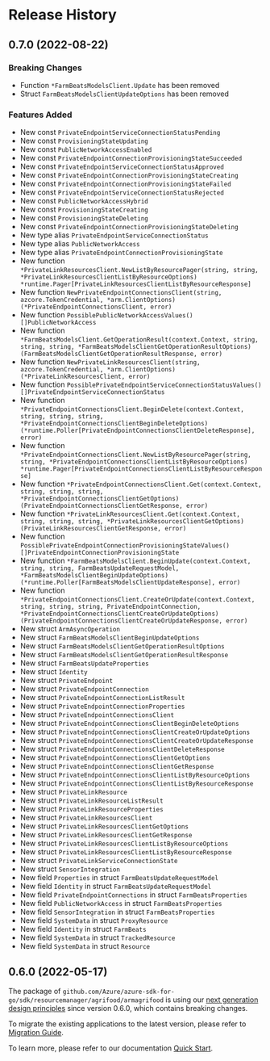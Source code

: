 # Release History

## 0.7.0 (2022-08-22)
### Breaking Changes

- Function `*FarmBeatsModelsClient.Update` has been removed
- Struct `FarmBeatsModelsClientUpdateOptions` has been removed

### Features Added

- New const `PrivateEndpointServiceConnectionStatusPending`
- New const `ProvisioningStateUpdating`
- New const `PublicNetworkAccessEnabled`
- New const `PrivateEndpointConnectionProvisioningStateSucceeded`
- New const `PrivateEndpointServiceConnectionStatusApproved`
- New const `PrivateEndpointConnectionProvisioningStateCreating`
- New const `PrivateEndpointConnectionProvisioningStateFailed`
- New const `PrivateEndpointServiceConnectionStatusRejected`
- New const `PublicNetworkAccessHybrid`
- New const `ProvisioningStateCreating`
- New const `ProvisioningStateDeleting`
- New const `PrivateEndpointConnectionProvisioningStateDeleting`
- New type alias `PrivateEndpointServiceConnectionStatus`
- New type alias `PublicNetworkAccess`
- New type alias `PrivateEndpointConnectionProvisioningState`
- New function `*PrivateLinkResourcesClient.NewListByResourcePager(string, string, *PrivateLinkResourcesClientListByResourceOptions) *runtime.Pager[PrivateLinkResourcesClientListByResourceResponse]`
- New function `NewPrivateEndpointConnectionsClient(string, azcore.TokenCredential, *arm.ClientOptions) (*PrivateEndpointConnectionsClient, error)`
- New function `PossiblePublicNetworkAccessValues() []PublicNetworkAccess`
- New function `*FarmBeatsModelsClient.GetOperationResult(context.Context, string, string, string, *FarmBeatsModelsClientGetOperationResultOptions) (FarmBeatsModelsClientGetOperationResultResponse, error)`
- New function `NewPrivateLinkResourcesClient(string, azcore.TokenCredential, *arm.ClientOptions) (*PrivateLinkResourcesClient, error)`
- New function `PossiblePrivateEndpointServiceConnectionStatusValues() []PrivateEndpointServiceConnectionStatus`
- New function `*PrivateEndpointConnectionsClient.BeginDelete(context.Context, string, string, string, *PrivateEndpointConnectionsClientBeginDeleteOptions) (*runtime.Poller[PrivateEndpointConnectionsClientDeleteResponse], error)`
- New function `*PrivateEndpointConnectionsClient.NewListByResourcePager(string, string, *PrivateEndpointConnectionsClientListByResourceOptions) *runtime.Pager[PrivateEndpointConnectionsClientListByResourceResponse]`
- New function `*PrivateEndpointConnectionsClient.Get(context.Context, string, string, string, *PrivateEndpointConnectionsClientGetOptions) (PrivateEndpointConnectionsClientGetResponse, error)`
- New function `*PrivateLinkResourcesClient.Get(context.Context, string, string, string, *PrivateLinkResourcesClientGetOptions) (PrivateLinkResourcesClientGetResponse, error)`
- New function `PossiblePrivateEndpointConnectionProvisioningStateValues() []PrivateEndpointConnectionProvisioningState`
- New function `*FarmBeatsModelsClient.BeginUpdate(context.Context, string, string, FarmBeatsUpdateRequestModel, *FarmBeatsModelsClientBeginUpdateOptions) (*runtime.Poller[FarmBeatsModelsClientUpdateResponse], error)`
- New function `*PrivateEndpointConnectionsClient.CreateOrUpdate(context.Context, string, string, string, PrivateEndpointConnection, *PrivateEndpointConnectionsClientCreateOrUpdateOptions) (PrivateEndpointConnectionsClientCreateOrUpdateResponse, error)`
- New struct `ArmAsyncOperation`
- New struct `FarmBeatsModelsClientBeginUpdateOptions`
- New struct `FarmBeatsModelsClientGetOperationResultOptions`
- New struct `FarmBeatsModelsClientGetOperationResultResponse`
- New struct `FarmBeatsUpdateProperties`
- New struct `Identity`
- New struct `PrivateEndpoint`
- New struct `PrivateEndpointConnection`
- New struct `PrivateEndpointConnectionListResult`
- New struct `PrivateEndpointConnectionProperties`
- New struct `PrivateEndpointConnectionsClient`
- New struct `PrivateEndpointConnectionsClientBeginDeleteOptions`
- New struct `PrivateEndpointConnectionsClientCreateOrUpdateOptions`
- New struct `PrivateEndpointConnectionsClientCreateOrUpdateResponse`
- New struct `PrivateEndpointConnectionsClientDeleteResponse`
- New struct `PrivateEndpointConnectionsClientGetOptions`
- New struct `PrivateEndpointConnectionsClientGetResponse`
- New struct `PrivateEndpointConnectionsClientListByResourceOptions`
- New struct `PrivateEndpointConnectionsClientListByResourceResponse`
- New struct `PrivateLinkResource`
- New struct `PrivateLinkResourceListResult`
- New struct `PrivateLinkResourceProperties`
- New struct `PrivateLinkResourcesClient`
- New struct `PrivateLinkResourcesClientGetOptions`
- New struct `PrivateLinkResourcesClientGetResponse`
- New struct `PrivateLinkResourcesClientListByResourceOptions`
- New struct `PrivateLinkResourcesClientListByResourceResponse`
- New struct `PrivateLinkServiceConnectionState`
- New struct `SensorIntegration`
- New field `Properties` in struct `FarmBeatsUpdateRequestModel`
- New field `Identity` in struct `FarmBeatsUpdateRequestModel`
- New field `PrivateEndpointConnections` in struct `FarmBeatsProperties`
- New field `PublicNetworkAccess` in struct `FarmBeatsProperties`
- New field `SensorIntegration` in struct `FarmBeatsProperties`
- New field `SystemData` in struct `ProxyResource`
- New field `Identity` in struct `FarmBeats`
- New field `SystemData` in struct `TrackedResource`
- New field `SystemData` in struct `Resource`


## 0.6.0 (2022-05-17)

The package of `github.com/Azure/azure-sdk-for-go/sdk/resourcemanager/agrifood/armagrifood` is using our [next generation design principles](https://azure.github.io/azure-sdk/general_introduction.html) since version 0.6.0, which contains breaking changes.

To migrate the existing applications to the latest version, please refer to [Migration Guide](https://aka.ms/azsdk/go/mgmt/migration).

To learn more, please refer to our documentation [Quick Start](https://aka.ms/azsdk/go/mgmt).